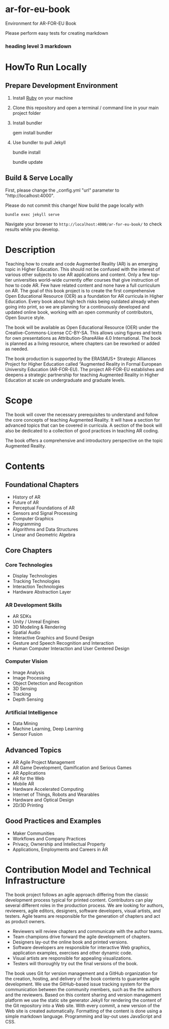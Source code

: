 # ar-for-eu-book

Environment for AR-FOR-EU Book

Please perform easy tests for creating markdown

### heading level 3 markdown

# HowTo Run Locally

## Prepare Development Environment

1. Install [Ruby](https://www.ruby-lang.org) on your machine

2. Clone this repository and open a terminal / command line in your main project folder

3. Install bundler

    gem install bundler

4. Use bundler to pull Jekyll

    bundle install
    
    bundle update

## Build & Serve Locally

First, please change the _config.yml "url" parameter to "http://localhost:4000".

Please do not commit this change!
Now build the page locally with

    bundle exec jekyll serve

 Navigate your browser to `http://localhost:4000/ar-for-eu-book/` to check results while you develop.

# Description

Teaching how to create and code Augmented Reality (AR) is an emerging topic in Higher Education. This should not be confused with the interest of various other subjects to use AR applications and content. Only a few top-tier universities world-wide currently offer courses that give instruction of how to code AR. Few have related content and none have a full curriculum on AR. The goal of this book project is to create the first comprehensive Open Educational Resource (OER) as a foundation for AR curricula in Higher Education. Every book about high tech risks being outdated already when going into print, so we are planning for a continuously developed and updated online book, working with an open community of contributors, Open Source style.

The book will be available as Open Educational Resource (OER) under the Creative-Commons-License CC-BY-SA. This allows using figures and texts for own presentations as Attribution-ShareAlike 4.0 International. The book is planned as a living resource, where chapters can be reworked or added as needed.

The book production is supported by the ERASMUS+ Strategic Alliances Project for Higher Education called “Augmented Reality in Formal European University Education (AR-FOR-EU). The project AR-FOR-EU establishes and deepens a strategic partnership for teaching Augmented Reality in Higher Education at scale on undergraduate and graduate levels.

# Scope

The book will cover the necessary prerequisites to understand and follow the core concepts of teaching Augmented Reality. It will have a section for advanced topics that can be covered in curricula. A section of the book will also be dedicated to a collection of good practices in teaching AR coding.

The book offers a comprehensive and introductory perspective on the topic Augmented Reality.

# Contents

## Foundational Chapters

* History of AR
* Future of AR
* Perceptual Foundations of AR
* Sensors and Signal Processing
* Computer Graphics
* Programming
* Algorithms and Data Structures
* Linear and Geometric Algebra

## Core Chapters

### Core Technologies
* Display Technologies
* Tracking Technologies
* Interaction Technologies
* Hardware Abstraction Layer

### AR Development Skills

* AR SDKs
* Unity / Unreal Engines
* 3D Modeling & Rendering
* Spatial Audio
* Interactive Graphics and Sound Design
* Gesture and Speech Recognition and Interaction
* Human Computer Interaction and User Centered Design

### Computer Vision

* Image Analysis
* Image Processing
* Object Detection and Recognition
* 3D Sensing
* Tracking
* Depth Sensing

### Artificial Intelligence

* Data Mining
* Machine Learning, Deep Learning
* Sensor Fusion

## Advanced Topics

* AR Agile Project Management
* AR Game Development, Gamification and Serious Games
* AR Applications
* AR for the Web
* Mobile AR
* Hardware Accelerated Computing
* Internet of Things, Robots and Wearables
* Hardware and Optical Design
* 2D/3D Printing

## Good Practices and Examples

* Maker Communities
* Workflows and Company Practices
* Privacy, Ownership and Intellectual Property
* Applications, Employments and Careers in AR

# Contribution Model and Technical Infrastructure

The book project follows an agile approach differing from the classic development process typical for printed content. Contributors can play several different roles in the production process. We are looking for authors, reviewers, agile editors, designers, software developers, visual artists, and testers. Agile teams are responsible for the generation of chapters and act as product owners. 

* Reviewers will review chapters and communicate with the author teams. 
* Team champions drive forward the agile development of chapters. 
* Designers lay-out the online book and printed versions. 
* Software developers are responsible for interactive Web graphics, application examples, exercises and other dynamic code. 
* Visual artists are responsible for appealing visualizations. 
* Testers will thoroughly try out the final versions of the book.

The book uses Git for version management and a GitHub organization for the creation, hosting, and delivery of the book contents to guarantee agile development. We use the GitHub-based issue tracking system for the communication between the community members, such as the the authors and the reviewers. Based on this content sharing and version management platform we use the static site generator Jekyll for rendering the content of the Git repository into a Web site. With every commit, a new version of the Web site is created automatically. Formatting of the content is done using a simple markdown language. Programming and lay-out uses JavaScript and CSS.

